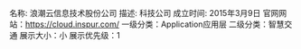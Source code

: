 名称: 浪潮云信息技术股份公司
描述: 科技公司
成立时间: 2015年3月9日
官网网站：https://cloud.inspur.com/
一级分类：Application应用层
二级分类：智慧交通
展示大小：小
展示优先级：1